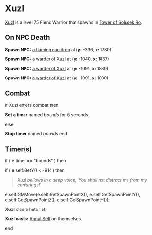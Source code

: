# Xuzl



[Xuzl](/npc/212055) is a level 75 Fiend Warrior that spawns in [Tower of Solusek Ro](/zone/212).



## On NPC Death

**Spawn NPC:**  [a flaming cauldron](/npc/212410) at (**y:** -336, **x:** 1780)


**Spawn NPC:**  [a warder of Xuzl](/npc/212415) at (**y:** -1040, **x:** 1837)


**Spawn NPC:**  [a warder of Xuzl](/npc/212415) at (**y:** -1091, **x:** 1880)

**Spawn NPC:**  [a warder of Xuzl](/npc/212415) at (**y:** -1091, **x:** 1800)


## Combat

if  Xuzl enters combat  then


**Set a timer** named *bounds* for 6 seconds

else


**Stop timer** named *bounds*
end



## Timer(s)


if ( e.timer == "bounds" ) then




if ( e.self:GetY() < -914 ) then



>*Xuzl bellows in a deep voice, 'You shall not distract me from my conjurings!'*



e.self:GMMove(e.self:GetSpawnPointX(), e.self:GetSpawnPointY(), e.self:GetSpawnPointZ(), e.self:GetSpawnPointH());



**Xuzl** clears hate list.



**Xuzl casts:** [Annul Self](/spell/2830) on themselves.

end
